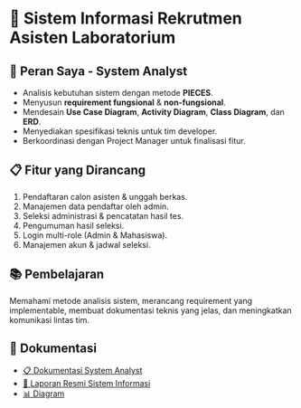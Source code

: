 # 📌 Sistem Informasi Rekrutmen Asisten Laboratorium

## 👤 Peran Saya - System Analyst
- Analisis kebutuhan sistem dengan metode **PIECES**.
- Menyusun **requirement fungsional** & **non-fungsional**.
- Mendesain **Use Case Diagram**, **Activity Diagram**, **Class Diagram**, dan **ERD**.
- Menyediakan spesifikasi teknis untuk tim developer.
- Berkoordinasi dengan Project Manager untuk finalisasi fitur.

## 📋 Fitur yang Dirancang
1. Pendaftaran calon asisten & unggah berkas.
2. Manajemen data pendaftar oleh admin.
3. Seleksi administrasi & pencatatan hasil tes.
4. Pengumuman hasil seleksi.
5. Login multi-role (Admin & Mahasiswa).
6. Manajemen akun & jadwal seleksi.

## 📚 Pembelajaran
Memahami metode analisis sistem, merancang requirement yang implementable, membuat dokumentasi teknis yang jelas, dan meningkatkan komunikasi lintas tim.

## 📎 Dokumentasi
- [📋 Dokumentasi System Analyst](docs/dokumentasi-proyek-rekrutmen-aslab.pdf)
- [📄 Laporan Resmi Sistem Informasi](docs/laporan-sisfo.pdf) 
- [📊 Diagram](docs/diagram)
